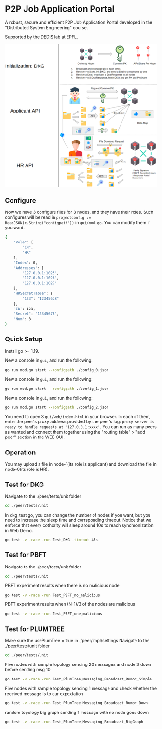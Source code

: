 # P2P Job Application Portal

A robust, secure and efficient P2P Job Application Portal developed in the "Distributed System Engineering" course.

Supported by the DEDIS lab at EPFL.

![Example](docs/example.png)

## Configure
Now we have 3 configure files for 3 nodes, and they have their roles. Such configures will be read in `projectconfig := ReadJSON(c.String("configpath"))` in `gui/mod.go`. You can modify them if you want.
```sh
{
    "Role": [
        "CN",
        "HR"
    ],
    "Index": 0,
    "Addresses": [   
        "127.0.0.1:1025",
        "127.0.0.1:1026",
        "127.0.0.1:1027"
    ],
    "HRSecretTable": {
        "123": "12345678"
    },
    "ID": 123,
    "Secret": "12345678",
    "Num": 3
}
```



## Quick Setup

Install go >= 1.19.

New a console in `gui`, and run the following:

```sh
go run mod.go start --configpath ./config_0.json
```

New a console in `gui`, and run the following:

```sh
go run mod.go start --configpath ./config_1.json
```

New a console in `gui`, and run the following:

```sh
go run mod.go start --configpath ./config_2.json
```

You need to open 3 `gui/web/index.html` in your browser. In each of them, enter the peer's proxy
address provided by the peer's log: `proxy server is ready to handle requests at
'127.0.0.1:xxxx'`. You can run as many peers as wanted and connect them together
using the "routing table" > "add peer" section in the WEB GUI.

## Operation

You may upload a file in node-1(its role is applicant) and download the file in node-0(its role is HR).

## Test for DKG

Navigate to the ./peer/tests/unit folder

```sh
cd ./peer/tests/unit
```

In dkg_test.go, you can change the number of nodes if you want, but you need to increase the sleep time and corrsponding timeout. Notice that we enforce that every cothority will sleep around 10s to reach synchronization in Web Demo.
```sh
go test -v -race -run Test_DKG -timeout 45s
```


## Test for PBFT

Navigate to the ./peer/tests/unit folder

```sh
cd ./peer/tests/unit
```

PBFT experiment results when there is no malicious node

```sh
go test -v -race -run Test_PBFT_no_malicious
```

PBFT experiment results when (N-1)/3 of the nodes are malicious

```sh
go test -v -race -run Test_PBFT_one_malicious
```


## Test for PLUMTREE
Make sure the usePlumTree = true in ./peer/impl/settings 
Navigate to the ./peer/tests/unit folder

```sh
cd ./peer/tests/unit
```

Five nodes with sample topology sending 20 messages and node 3 down before sending msg 10

```sh
go test -v -race -run Test_PlumTree_Messaging_Broadcast_Rumor_Simple
```

Five nodes with sample topology sending 1 message and check whether the received message is to our expextation
```sh
go test -v -race -run Test_PlumTree_Messaging_Broadcast_Rumor_Down
```

random topology big graph sending 1 message with no node goes down
```sh
go test -v -race -run Test_PlumTree_Messaging_Broadcast_BigGraph
```

